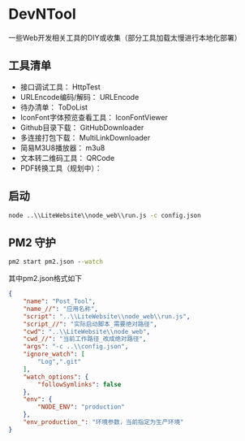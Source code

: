 # DevNTool
一些Web开发相关工具的DIY或收集（部分工具加载太慢进行本地化部署）

## 工具清单
* 接口调试工具： HttpTest
* URLEncode编码/解码：  URLEncode
* 待办清单：    ToDoList
* IconFont字体预览查看工具： IconFontViewer
* Github目录下载：      GitHubDownloader
* 多连接打包下载：      MultiLinkDownloader
* 简易M3U8播放器：      m3u8
* 文本转二维码工具：    QRCode
* PDF转换工具（规划中）：

## 启动
``` bat
node ..\\LiteWebsite\\node_web\\run.js -c config.json
```

## PM2 守护
``` bat
pm2 start pm2.json --watch
```
其中pm2.json格式如下
```json
{
    "name": "Post_Tool",
    "name_//": "应用名称",
    "script": "..\\LiteWebsite\\node_web\\run.js",
    "script_//": "实际启动脚本_需要绝对路径",
    "cwd": "..\\LiteWebsite\\node_web",
    "cwd_//": "当前工作路径_改成绝对路径",
    "args": "-c ..\\config.json",
    "ignore_watch": [
        "Log",".git"
    ],
    "watch_options": {
        "followSymlinks": false
    },
    "env": {
        "NODE_ENV": "production"
    },
    "env_production_": "环境参数，当前指定为生产环境"
}
```